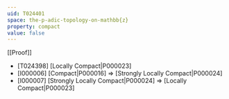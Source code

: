 ```yaml
---
uid: T024401
space: the-p-adic-topology-on-mathbb{z}
property: compact
value: false
---
```

[[Proof]]

* [T024398] [Locally Compact|P000023]
* [I000006] [Compact|P000016] => [Strongly Locally Compact|P000024]
* [I000007] [Strongly Locally Compact|P000024] => [Locally Compact|P000023]

